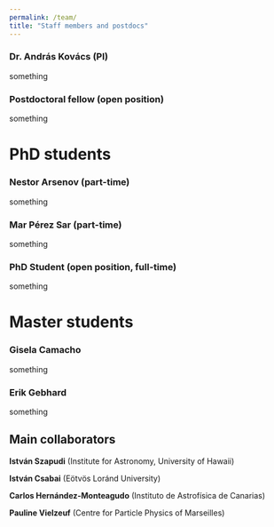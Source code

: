 ```yaml
---
permalink: /team/
title: "Staff members and postdocs"
---
```

### Dr. András Kovács (PI)
something
### Postdoctoral fellow (open position)
something
# PhD students
### Nestor Arsenov (part-time)
something
### Mar Pérez Sar (part-time)
something

### PhD Student (open position, full-time)
something

# Master students
### Gisela Camacho
something

### Erik Gebhard
something

## Main collaborators
**István Szapudi** (Institute for Astronomy, University of Hawaii)

**István Csabai** (Eötvös Loránd University)

**Carlos Hernández-Monteagudo** (Instituto de Astrofísica de Canarias)

**Pauline Vielzeuf** (Centre for Particle Physics of Marseilles)
